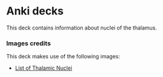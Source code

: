 # Anki decks

This deck contains information about nuclei of the thalamus.



### Images credits

This deck makes use of the following images:

- [List of Thalamic Nuclei](https://en.wikipedia.org/wiki/List_of_thalamic_nuclei#/media/File:Thalmus.png)
